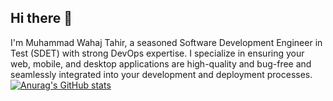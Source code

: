## Hi there 👋
I'm Muhammad Wahaj Tahir, a seasoned Software Development Engineer in Test (SDET) with strong DevOps expertise. I specialize in ensuring your web, mobile, and desktop applications are high-quality and bug-free and seamlessly integrated into your development and deployment processes.
[![Anurag's GitHub stats](https://github-readme-stats.vercel.app/api?username=anuraghazra)](https://github.com/anuraghazra/github-readme-stats)
